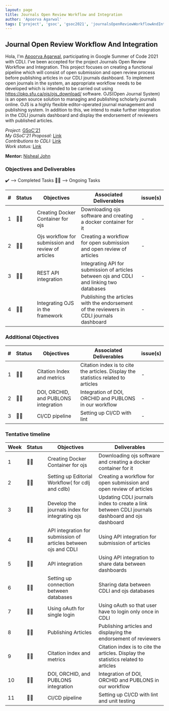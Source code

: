```yaml
---
layout: page
title: Journals Open Review Workflow and Integration
author: 'Apoorva Agarwal'
tags: ['project', 'gsoc', 'gsoc2021', 'journalsOpenReviewWorkflowAndIntegration']
---
```


## Journal Open Review Workflow And Integration

Hola, I'm <a href="https://www.linkedin.com/in/apoorva-agarwal-8420ab1b3/">Apoorva Agarwal</a>, participating in Google Summer of Code 2021 with CDLI. I’ve been accepted for the project Journals Open Review Workflow and Integration. This project focuses on creating a functional pipeline which will consist of open submission and open review process before publishing articles in our CDLI journals dashboard. To implement  open journals in the system,  an appropriate workflow needs to be developed which is intended to be carried out using https://pkp.sfu.ca/ojs/ojs_download/ software. OJS(Open Journal System) is an open source solution to managing and publishing scholarly journals online. OJS is a highly flexible editor-operated journal management and publishing system. In addition to this, we intend to make further integration in the CDLI journals dashboard and display the endorsement of reviewers with published articles.

<i>Project:</i>
<a href="https://summerofcode.withgoogle.com/projects/#6225579101126656">GSoC'21</a>
<br>
<i>My GSoC'21 Proposal:</i>
<a href="https://docs.google.com/document/d/1Bq1Be4UYaF08vBwasERpx2kiWuiVPWdkSEHBM-owUx4/edit#heading=h.rti1bbjk8idf">Link</a>
<br>
<i>Contributions to CDLI:</i>
<a href="https://gitlab.com/cdli/framework/-/merge_requests?scope=all&utf8=%E2%9C%93&state=all&author_username=apoorva1509">Link<a>
<br>
<i>Work status:</i>
<a href="https://drive.google.com/drive/folders/15kmsiilnMfBEomd03VwUyAmDdcU-lmBV?usp=sharing">Link<a>
<br>

<b>Mentor: </b> <a href='mailto:nisheal.work@gmail.com'>Nisheal John</a>

### Objectives and Deliverables

:heavy_check_mark: --> Completed Tasks
:man_technologist: --> Ongoing Tasks

| \# | Status  | Objectives                    | Associated Deliverables         | issue(s) |
| --- | --- | ----------------------------- | ---------------------------------------------- | -------- |
| 1 | :man_technologist: | Creating Docker Container for ojs | Downloading ojs software and creating a docker container for it | - |
| 2 | :man_technologist: | Ojs workflow for submission and review of articles | Creating a workflow for open submission and open review of articles | - |
| 3 | :man_technologist: | REST API integration | Integrating API for submission of articles between ojs and CDLI and linking two databases | - |
| 4 | :man_technologist: | Integrating OJS in the framework | Publishing the articles with the endorsement of the reviewers in CDLI journals dashboard | - |

### Additional Objectives

| \# | Status  | Objectives         | Associated Deliverables                                             | issue(s) |
| --- | --- | ------------------ | ------------------------------------------------------------------- | -------- |
| 1 | :man_technologist: | Citation Index and metrics | Citation index is to cite the articles. Display the statistics related to articles | - |
| 2 | :man_technologist: | DOI, ORCHID, and PUBLONS integration | Integration of DOI, ORCHID and PUBLONS in our workflow | - |
| 3 | :man_technologist: | CI/CD pipeline | Setting up CI/CD with lint | - |

### Tentative timeline  

| Week  | Status | Objectives | Deliverables |
|---|---|---|---|
| 1 | :man_technologist: | Creating Docker Container for ojs | Downloading ojs software and creating a docker container for it | - |
| 2 | :man_technologist: | Setting up Editorial Workflow( for cdlj and cdlb) | Creating a workflow for open submission and open review of articles | - |
| 3 | :man_technologist: | Develop the journals index for integrating ojs | Updating CDLI journals index to create a link between CDLI journals dashboard and ojs dashboard | - |
| 4 | :man_technologist: | API integration for submission of articles between ojs and CDLI | Using API integration for submission of articles | - |
| 5 | :man_technologist: | API integration | Using API integration to share data between dashboards | - |
| 6 | :man_technologist: | Setting up connection between databases | Sharing data between CDLI and ojs databases | - |
| 7 | :man_technologist: | Using oAuth for single login | Using oAuth so that user have to login only once in CDLI | - |
| 8 | :man_technologist: | Publishing Articles | Publishing articles and displaying the endorsement of reviewers | - |
| 9 | :man_technologist: | Citation index and metrics | Citation index is to cite the articles. Display the statistics related to articles | - |
| 10 | :man_technologist: | DOI, ORCHID, and PUBLONS integration | Integration of DOI, ORCHID and PUBLONS in our workflow | - |
| 11 | :man_technologist: | CI/CD pipeline | Setting up CI/CD with lint  and unit testing | - |
  

